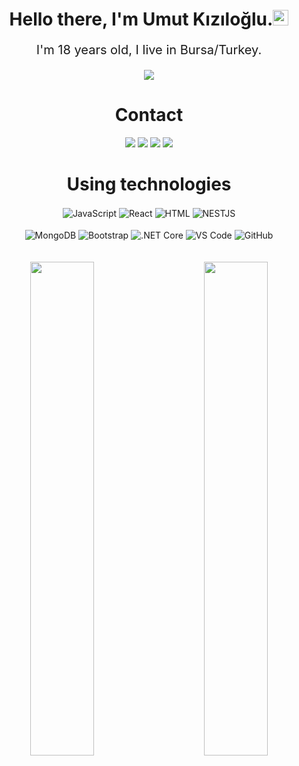 <h1 align="center">Hello there, I'm Umut Kızıloğlu.<img src="https://media.giphy.com/media/hvRJCLFzcasrR4ia7z/giphy.gif" width="25px"></h1>
<p align="center" style="text-align: center; font-size: 20px;">
I'm 18 years old, I live in Bursa/Turkey.<br></p>
<div align="center">
	<img src="https://lanyard.cnrad.dev/api/312962543591096322">
</div>

<div>
	<h1 align="center">Contact
  </h1>
</div>

<div align="center">
    <a href="https://www.linkedin.com/in/umut-k%C4%B1z%C4%B1lo%C4%9Flu-710a8a212/" target="_blank"><img src="https://shields.io/badge/linkedin-blue.svg?&style=for-the-badge&logo=linkedin"></a>
    <a href="https://discord.com/users/312962543591096322" target="_blank"><img src="https://shields.io/badge/Discord-111111.svg?&style=for-the-badge&logo=discord"></a>
    <a href="https://instagram.com/umutk.js" target="_blank"><img src="https://img.shields.io/badge/Instagram-E4405F?style=for-the-badge&logo=instagram&logoColor=white"></a>
    <a href="https://github.com/UmutKDev" target="_blank"><img src="https://shields.io/badge/GitHub-111111.svg?&style=for-the-badge&logo=github"></a>

<div>
<h1 align="center">
  Using technologies
  </h1></div>
<div align="center">
    <img alt="JavaScript" align="center" src="https://img.shields.io/badge/-Javascript-edb200?style=for-the-badge&logo=javascript&logoColor=white"/>
    <img alt="React" align="center" src="https://img.shields.io/badge/react-%2320232a.svg?style=for-the-badge&logo=react&logoColor=%2361DAFB"/>
    <img alt="HTML" align="center" src="https://img.shields.io/badge/-HTML-orange?style=for-the-badge&logo=HTML5&logoColor=white"/>
    <img alt="NESTJS" align="center" src="https://img.shields.io/badge/nestjs-%23E0234E.svg?style=for-the-badge&logo=nestjs&logoColor=white"/>
<br><br>
    <img alt="MongoDB" align="center" src ="https://img.shields.io/badge/MongoDB-%234ea94b.svg?style=for-the-badge&logo=mongodb&logoColor=white"/>
    <img alt="Bootstrap" align="center" src="https://img.shields.io/badge/-Bootstrap-CC6699?style=for-the-badge&logo=bootstrap&logoColor=white"/>
    <img alt=".NET Core" align="center" src="https://img.shields.io/badge/.NET-5C2D91?style=for-the-badge&logo=.net&logoColor=white"/>
    <img alt="VS Code" align="center" src="https://img.shields.io/badge/VS Code-0078d7.svg?style=for-the-badge&logo=visual-studio-code&logoColor=white"/>
    <img alt="GitHub" align="center" src="https://img.shields.io/badge/github-%23121011.svg?style=for-the-badge&logo=github&logoColor=white"/>
<br><br><br>
</div>

<div align="center">
<img align="left" width="45%" src="https://github-readme-stats.vercel.app/api?username=UmutKDev&theme=dark&hide_border=true">
<img width="45%" align="right" src="https://github-readme-stats.vercel.app/api/top-langs/?username=UmutKDev&theme=dark&hide_border=true&layout=compact">
</div>
